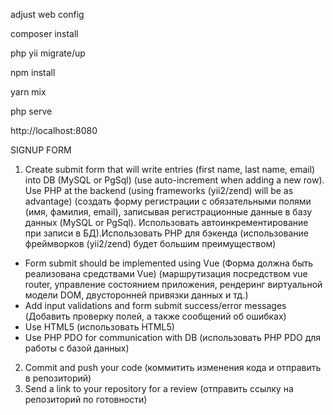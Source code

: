 adjust web config

composer install 

php yii migrate/up 

npm install 

yarn mix 

php serve 

http://localhost:8080 

SIGNUP FORM
1. Create submit form that will write entries (first name, last name, email) into DB (MySQL or PgSql) (use auto-increment when adding a new row). Use PHP at the backend (using frameworks (yii2/zend) will be as advantage)
(создать форму регистрации с обязательными полями (имя, фамилия, email), записывая регистрационные данные в базу данных (MySQL or PgSql). Использовать автоинкрементирование при записи в БД).Использовать PHP для бэкенда (использование фреймворков (yii2/zend) будет большим преимуществом)
* Form submit should be implemented using Vue 
(Форма должна быть реализована средствами Vue) (маршрутизация посредством vue router, управление состоянием приложения, рендеринг виртуальной модели DOM, двусторонней привязки данных и тд.)
* Add input validations and form submit success/error messages
(Добавить проверку полей, а также сообщений об ошибках)
* Use HTML5
(использовать HTML5)
* Use PHP PDO for communication with DB
(использовать PHP PDO для работы с базой данных)
2. Commit and push your code
(коммитить изменения кода и отправить в репозиторий)
3. Send a link to your repository for a review
 (отправить ссылку на репозиторий по готовности)
